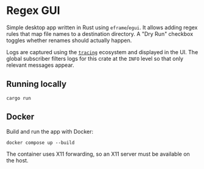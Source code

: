 # Regex GUI

Simple desktop app written in Rust using `eframe`/`egui`. It allows adding
regex rules that map file names to a destination directory. A "Dry Run"
checkbox toggles whether renames should actually happen.

Logs are captured using the [`tracing`](https://crates.io/crates/tracing)
ecosystem and displayed in the UI. The global subscriber filters logs for this
crate at the `INFO` level so that only relevant messages appear.

## Running locally

```
cargo run
```

## Docker

Build and run the app with Docker:

```
docker compose up --build
```

The container uses X11 forwarding, so an X11 server must be available on the
host.
